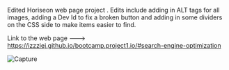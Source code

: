 Edited Horiseon web page project . Edits include adding in ALT tags for all images, adding a Dev Id to fix a broken button and adding in some dividers on the CSS side to make items easier to find. 

Link to the web page ---> https://izzziej.github.io/bootcamp.project1.io/#search-engine-optimization 


![Capture](https://user-images.githubusercontent.com/84287535/122659959-a61e9180-d142-11eb-8bdb-55291e6622ed.PNG)
